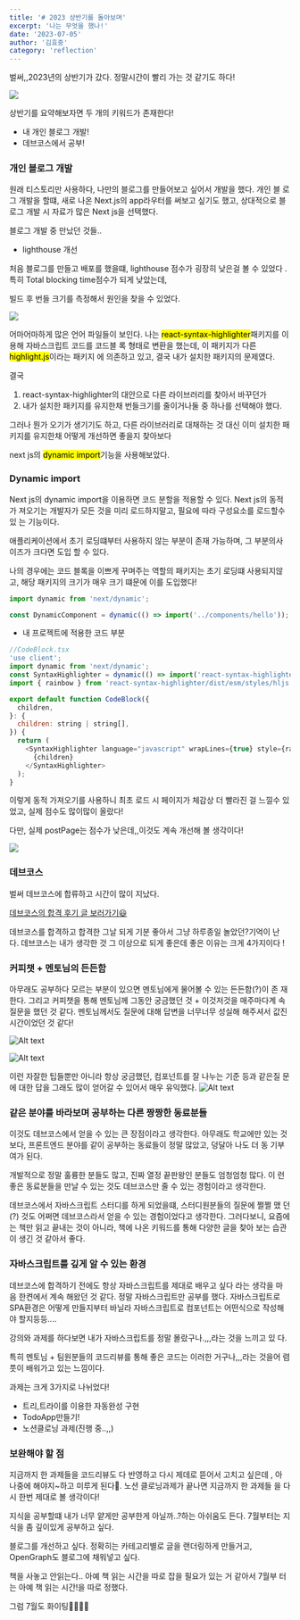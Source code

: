 ```yaml
---
title: '# 2023 상반기를 돌아보며'
excerpt: '나는 무엇을 했나!'
date: '2023-07-05'
author: '김효중'
category: 'reflection'
---
```


벌써,,2023년의 상반기가 갔다. 정말시간이 빨리 가는 것 같기도 하다!

![](https://encrypted-tbn0.gstatic.com/images?q=tbn:ANd9GcQz0ozkpyV1_StLafJD0f2R8yvd3XNsWi_YhQ&usqp=CAU)

상반기를 요약해보자면 두 개의 키워드가 존재한다!

- 내 개인 블로그 개발!
- 데브코스에서 공부!

### 개인 블로그 개발

원래 티스토리만 사용하다, 나만의 블로그를 만들어보고 싶어서 개발을 했다. 개인 블
로그 개발을 할떄, 새로 나온 Next.js의 app라우터를 써보고 싶기도 했고, 상대적으로
블로그 개발 시 자료가 많은 Next js을 선택했다.

블로그 개발 중 만났던 것들..

- lighthouse 개선

처음 블로그를 만들고 배포를 했을떄, lighthouse 점수가 굉장히 낮은걸 볼 수 있었다
. 특히 Total blocking time점수가 되게 낮았는데,

빌드 후 번들 크기를 측정해서 원인을 찾을 수 있었다.

![](/images/postImg/blogbundleSize.png)

어마어마하게 많은 언어 파일들이 보인다. 나는
<mark>react-syntax-highlighter</mark>패키지를 이용해 자바스크립트 코드를 코드블
록 형태로 변환을 했는데, 이 패키지가 다른 <mark>highlight.js</mark>이라는 패키지
에 의존하고 있고, 결국 내가 설치한 패키지의 문제였다.

결국

1. react-syntax-highlighter의 대안으로 다른 라이브러리를 찾아서 바꾸던가
2. 내가 설치한 패키지를 유지한채 번들크기를 줄이거나둘 중 하나를 선택해야 했다.

그러나 뭔가 오기가 생기기도 하고, 다른 라이브러리로 대채하는 것 대신 이미 설치한
패키지를 유지한채 어떻게 개선하면 좋을지 찾아보다

next js의 <mark>dynamic import</mark>기능을 사용해보았다.

### Dynamic import

Next js의 dynamic import을 이용하면 코드 분할을 적용할 수 있다. Next js의 동적가
져오기는 개발자가 모든 것을 미리 로드하지말고, 필요에 따라 구성요소를 로드할수있
는 기능이다.

애플리케이션에서 초기 로딩떄부터 사용하지 않는 부분이 존재 가능하며, 그 부분의사
이즈가 크다면 도입 할 수 있다.

나의 경우에는 코드 블록을 이쁘게 꾸며주는 역할의 패키지는 초기 로딩떄 사용되지않
고, 해당 패키지의 크기가 매우 크기 떄문에 이를 도입했다!

```js
import dynamic from 'next/dynamic';

const DynamicComponent = dynamic(() => import('../components/hello'));
```

- 내 프로젝트에 적용한 코드 부분

```js
//CodeBlock.tsx
'use client';
import dynamic from 'next/dynamic';
const SyntaxHighlighter = dynamic(() => import('react-syntax-highlighter'));
import { rainbow } from 'react-syntax-highlighter/dist/esm/styles/hljs';

export default function CodeBlock({
  children,
}: {
  children: string | string[],
}) {
  return (
    <SyntaxHighlighter language="javascript" wrapLines={true} style={rainbow}>
      {children}
    </SyntaxHighlighter>
  );
}
```

이렇게 동적 가져오기를 사용하니 최초 로드 시 페이지가 체감상 더 빨라진 걸 느낄수
있었고, 실제 점수도 많이많이 올랐다!

다만, 실제 postPage는 점수가 낮은데,,이것도 계속 개선해 볼 생각이다!

![](/images/postImg/lighthouse.png)

### 데브코스

벌써 데브코스에 합류하고 시간이 많이 지났다.

[데브코스의 합격 후기 글 보러가기😃](https://khj0426.tistory.com/240)

데브코스를 합격하고 합격한 그날 되게 기분 좋아서 그냥 하루종일 놀았던?기억이 난
다. 데브코스는 내가 생각한 것 그 이상으로 되게 좋은데 좋은 이유는 크게 4가지이다
!

### 커피챗 + 멘토님의 든든함

아무래도 공부하다 모르는 부분이 있으면 멘토님에게 물어볼 수 있는 든든함(?)이 존
재한다. 그리고 커피챗을 통해 멘토님께 그동안 궁금했던 것 + 이것저것을 매주마다계
속 질문을 했던 것 같다. 멘토님께서도 질문에 대해 답변을 너무너무 성실해 해주셔서
값진 시간이었던 것 같다!

![Alt text](/images/postImg/QA1.png)

![Alt text](/images/postImg/QA2.png)

이런 자잘한 팁들뿐만 아니라 항상 궁금했던, 컴포넌트를 잘 나누는 기준 등과 같은질
문에 대한 답을 그래도 많이 얻어갈 수 있어서 매우 유익했다.
![Alt text](/images/postImg/QA3.png)

### 같은 분야를 바라보며 공부하는 다른 짱짱한 동료분들

이것도 데브코스에서 얻을 수 있는 큰 장점이라고 생각한다. 아무래도 학교에만 있는
것보다, 프론트엔드 분야를 같이 공부하는 동료들이 정말 많았고, 덩달아 나도 더 동
기부여가 된다.

개발적으로 정말 훌륭한 분들도 많고, 진짜 열정 끝판왕인 분들도 엄청엄청 많다. 이
런 좋은 동료분들을 만날 수 있는 것도 데브코스만 줄 수 있는 경험이라고 생각한다.

데브코스에서 자바스크립트 스터디를 하게 되었을떄, 스터디원분들의 질문에 쩔쩔 맸
던(?) 것도 어쩌면 데브코스라서 얻을 수 있는 경험이었다고 생각한다. 그러다보니,
요즘에는 책만 읽고 끝내는 것이 아니라, 책에 나온 키워드를 통해 다양한 글을 찾아
보는 습관이 생긴 것 같아서 좋다.

### 자바스크립트를 깊게 알 수 있는 환경

데브코스에 합격하기 전에도 항상 자바스크립트를 제대로 배우고 싶다 라는 생각을 마
음 한켠에서 계속 해왔던 것 같다. 정말 자바스크립트만 공부를 했다. 자바스크립트로
SPA환경은 어떻게 만들지부터 바닐라 자바스크립트로 컴포넌트는 어떤식으로 작성해야
할지등등....

강의와 과제를 하다보면 내가 자바스크립트를 정말 몰랐구나.,,,라는 것을 느끼고 있
다.

특히 멘토님 + 팀원분들의 코드리뷰를 통해 좋은 코드는 이러한 거구나,,,라는 것을어
렴풋이 배워가고 있는 느낌이다.

과제는 크게 3가지로 나뉘었다!

- 트리,트라이를 이용한 자동완성 구현
- TodoApp만들기!
- 노션클로닝 과제(진행 중..,,)

### 보완해야 할 점

지금까지 한 과제들을 코드리뷰도 다 반영하고 다시 제데로 뜯어서 고치고 싶은데 ,
아 나중에 해야지~하고 미루게 된다🤣. 노션 클로닝과제가 끝나면 지금까지 한 과제들
을 다시 한번 제대로 볼 생각이다!

지식을 공부할떄 내가 너무 얕게만 공부한게 아닐까..?하는 아쉬움도 든다. 7월부터는
지식을 좀 깊이있게 공부하고 싶다.

블로그를 개선하고 싶다. 정확히는 카테고리별로 글을 랜더링하게 만들거고,
OpenGraph도 블로그에 채워넣고 싶다.

책을 사놓고 안읽는다.. 아예 책 읽는 시간을 따로 잡을 필요가 있는 거 같아서 7월부
터는 아예 책 읽는 시간!을 따로 정했다.

그럼 7월도 화이팅💪💪💪💪
